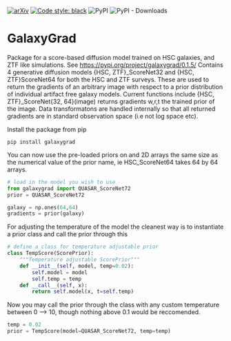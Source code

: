 [![arXiv](https://img.shields.io/badge/arXiv-2401.07313-<COLOR>.svg)](https://arxiv.org/abs/2401.07313)
[![Code style: black](https://img.shields.io/badge/code%20style-black-000000.svg)](https://github.com/psf/black)
![PyPI](https://img.shields.io/pypi/v/galaxygrad?label=pypi%20package)
![PyPI - Downloads](https://img.shields.io/pypi/dm/galaxygrad)
# GalaxyGrad
Package for a score-based diffusion model trained on HSC galaxies, and ZTF like simulations.
See https://pypi.org/project/galaxygrad/0.1.5/
Contains 4 generative diffusion models {HSC, ZTF}_ScoreNet32 and {HSC, ZTF}ScoreNet64 for both the HSC and ZTF surveys. These are used to return the gradients of an arbitrary image with respect to a prior distribution of individual artifact free galaxy models. Current functions include {HSC, ZTF}_ScoreNet{32, 64}(image) returns gradients w,r,t the trained prior of the image. Data transformatons are handled internally so that all returned gradients are in standard observation space (i.e not log space etc).

Install the package from pip

```shell
pip install galaxygrad
```
You can now use the pre-loaded priors on and 2D arrays the same size as the numerical value of the prior name, ie HSC_ScoreNet64 takes 64 by 64 arrays.

```python
# load in the model you wish to use
from galaxygrad import QUASAR_ScoreNet72
prior = QUASAR_ScoreNet72

galaxy = np.ones(64,64)
gradients = prior(galaxy)
```

For adjusting the temperature of the model the cleanest way is to instantiate a prior class and call the prior through this
```python
# define a class for temperature adjustable prior
class TempScore(ScorePrior):
    """Temperature adjustable ScorePrior"""
    def __init__(self, model, temp=0.02):
        self.model = model
        self.temp = temp
    def __call__(self, x):
        return self.model(x, t=self.temp)
```
Now you may call the prior through the class with any custom temperature between 0 --> 10, though nothing above 0.1 would be reccomended.
```python
temp = 0.02
prior = TempScore(model=QUASAR_ScoreNet72, temp=temp) 
```
